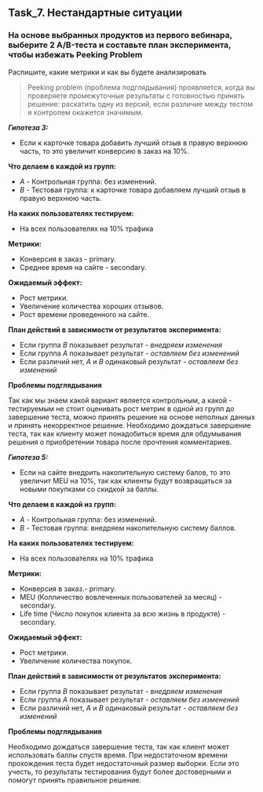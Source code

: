 ## Task_7. Нестандартные ситуации

### На основе выбранных продуктов из первого вебинара, выберите 2 A/B-теста и составьте план эксперимента, чтобы избежать Peeking Problem

Распишите, какие метрики и как вы будете анализировать

>Peeking problem (проблема подглядывания) проявляется, когда вы проверяете промежуточные результаты с готовностью принять решение: раскатить одну из версий, если различие между тестом и контролем окажется значимым.


*__Гипотеза 3:__*
* Если к карточке товара добавить лучший отзыв в правую верхнюю часть, то это увеличит конверсию в заказ на 10%.

__Что делаем в каждой из групп:__

* _А_ - Контрольная группа: без изменений.
* _В_ - Тестовая группа: к карточке товара добавляем лучший отзыв в правую верхнюю часть.

__На каких пользователях тестируем:__
* На всех пользователях на 10% трафика

__Метрики:__
* Конверсия в заказ - primary.
* Среднее время на сайте - secondary.


__Ожидаемый эффект:__
* Рост метрики.
* Увеличение количества хороших отзывов.
* Рост времени проведенного на сайте.

__План действий в зависимости от результатов эксперимента:__
* Если группа _В_ показывает результат - _внедряем изменения_
* Если группа _А_ показывает результат - _оставляем без изменений_
* Если различий нет, _А_ и _В_ одинаковый результат - _оставляем без изменений_

__Проблемы подглядывания__<p>
Так как мы знаем какой вариант является контрольным, а какой - тестируемым не стоит оценивать рост метрик в одной из групп до завершение теста, можно принять решение на основе неполных данных и принять некорректное решение. Необходимо дождаться завершение теста, так как клиенту может понадобиться время для обдумывания решения о приобретении товара после прочтения комментариев. 

*__Гипотеза 5:__*
* Если на сайте внедрить накопительную систему балов, то это увеличит MEU на 10%, так как клиенты будут возвращаться за новыми покупками со скидкой за баллы.

__Что делаем в каждой из групп:__

* _А_ - Контрольная группа: без изменений.
* _В_ - Тестовая группа: внедряем накопительную систему баллов.

__На каких пользователях тестируем:__
* На всех пользователях на 10% трафика

__Метрики:__
* Конверсия в заказ.- primary.
* MEU (Колличество вовлеченных пользователей за месяц) - secondary.
* Life time (Число покупок клиента за всю жизнь в продукте) - secondary.

__Ожидаемый эффект:__
* Рост метрики.
* Увеличение количества покупок.

__План действий в зависимости от результатов эксперимента:__
* Если группа _В_ показывает результат - _внедряем изменения_
* Если группа _А_ показывает результат - _оставляем без изменений_
* Если различий нет, _А_ и _В_ одинаковый результат - _оставляем без изменений_

__Проблемы подглядывания__<p>
Необходимо дождаться завершение теста, так как клиент может использовать баллы спустя время. При недостаточном времени прохождения теста будет недостаточный размер выборки. Если это учесть, то результаты тестирования будут более достоверными и помогут принять правильное решение.